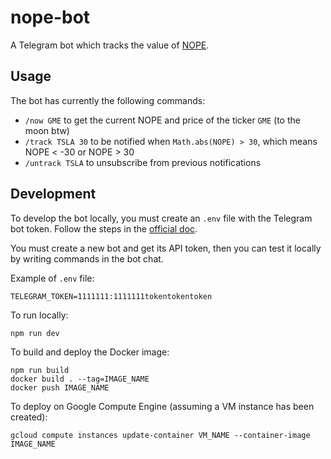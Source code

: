 # nope-bot

A Telegram bot which tracks the value of [NOPE](http://nopechart.com/).

## Usage

The bot has currently the following commands:

- `/now GME` to get the current NOPE and price of the ticker `GME` (to the moon btw)
- `/track TSLA 30` to be notified when `Math.abs(NOPE) > 30`, which means NOPE < -30 or NOPE > 30
- `/untrack TSLA` to unsubscribe from previous notifications

## Development

To develop the bot locally, you must create an `.env` file with the Telegram bot token. Follow the steps in the [official doc](https://core.telegram.org/bots#3-how-do-i-create-a-bot).

You must create a new bot and get its API token, then you can test it locally by writing commands in the bot chat.

Example of `.env` file:

```
TELEGRAM_TOKEN=1111111:1111111tokentokentoken
```

To run locally:

```
npm run dev
```

To build and deploy the Docker image:

```
npm run build
docker build . --tag=IMAGE_NAME
docker push IMAGE_NAME
```

To deploy on Google Compute Engine (assuming a VM instance has been created):

```
gcloud compute instances update-container VM_NAME --container-image IMAGE_NAME
```
